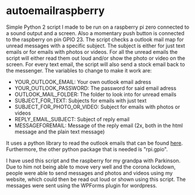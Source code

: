 # autoemailraspberry

Simple Python 2 script I made to be run on a raspberry pi zero connected to a sound output and a screen. Also a momentary push button is connected to the raspberry on pin GPIO 23. The script checks a outlook mail map for unread messages with a specific subject. The subject is either for just text emails or for emails with photos or videos. For all the unread emails the script will either read them out loud and/or show the photo or video on the screen. For every text email, the script will also send a stock email back to the messenger. The variables to change to make it work are:

* YOUR_OUTLOOK_EMAIL: Your own outlook email adress
* YOUR_OUTLOOK_PASSWORD: The password for said email adress
* OUTLOOK_MAIL_FOLDER: The folder to look into for unread emails
* SUBJECT_FOR_TEXT: Subjects for emails with just text
* SUBJECT_FOR_PHOTO_OR_VIDEO: Subject for emails with photos or videos
* REPLY_EMAIL_SUBJECT: Subject of reply email
* MESSAGEFOREMAIL: Message of the reply email (2x, both in the html message and the plain text message)

It uses a python library to read the outlook emails that can be found [here](https://github.com/awangga/outlook). Furthermore, the other python package that is needed is "rpi.gpio".

I have used this script and the raspberry for my grandpa with Parkinson. Due to him not being able to move very well and the corona lockdown, people were able to send messages and photos and videos using my website, which could then be read out loud or shown using this script. The messages were sent using the WPForms plugin for wordpress.
